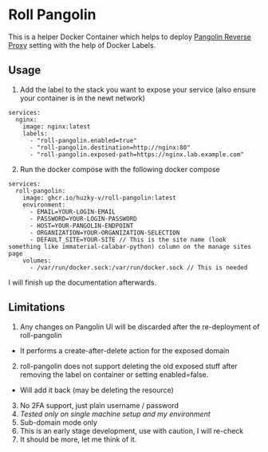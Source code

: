 # Roll Pangolin

This is a helper Docker Container which helps to deploy [Pangolin Reverse Proxy](https://github.com/fosrl/pangolin) setting with the help of Docker Labels.  

## Usage
1. Add the label to the stack you want to expose your service (also ensure your container is in the newt network)
```
services:
  nginx:
    image: nginx:latest
    labels:
      - "roll-pangolin.enabled=true"
      - "roll-pangolin.destination=http://nginx:80"
      - "roll-pangolin.exposed-path=https://nginx.lab.example.com"
```

2. Run the docker compose with the following docker compose
```
services:
  roll-pangolin:
    image: ghcr.io/huzky-v/roll-pangolin:latest
    environment:
      - EMAIL=YOUR-LOGIN-EMAIL
      - PASSWORD=YOUR-LOGIN-PASSWORD
      - HOST=YOUR-PANGOLIN-ENDPOINT
      - ORGANIZATION=YOUR-ORGANIZATION-SELECTION
      - DEFAULT_SITE=YOUR-SITE // This is the site name (look something like immaterial-calabar-python) column on the manage sites page
    volumes:
      - /var/run/docker.sock:/var/run/docker.sock // This is needed
```

I will finish up the documentation afterwards.

## Limitations
1. Any changes on Pangolin UI will be discarded after the re-deployment of roll-pangolin 
  - It performs a create-after-delete action for the exposed domain
2. roll-pangolin does not support deleting the old exposed stuff after removing the label on container or setting enabled=false.
  - Will add it back (may be deleting the resource)
3. No 2FA support, just plain username / password
4. *Tested only on single machine setup and my environment*
5. Sub-domain mode only
6. This is an early stage development, use with caution, I will re-check
7. It should be more, let me think of it.

